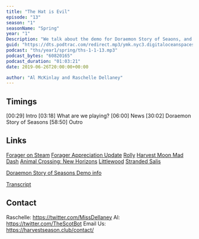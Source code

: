 ```yaml
---
title: "The Hat is Evil"
episode: "13"
season: "1"
seasonName: "Spring"
year: "1"
Description: "We talk about the demo for Doraemon Story of Seaons, and initial thoughts on the game."
guid: "https://dts.podtrac.com/redirect.mp3/ymk.nyc3.digitaloceanspaces.com/ths-1-1-13.mp3"
podcast: "ths/year1/spring/ths-1-1-13.mp3"
podcast_bytes: "60820165"
podcast_duration: "01:03:21"
date: 2019-06-26T20:00:00+00:00

author: "Al McKinlay and Raschelle Dellaney"
---
```


## Timings

[00:29] Intro
[03:18] What are we playing?
[06:00] News
[30:02] Doraemon Story of Seasons
[58:50] Outro

## Links

[Forager on Steam](https://store.steampowered.com/app/751780/Forager/)
[Forager Appreciation Update](https://steamcommunity.com/games/751780/announcements/detail/1603758697945235939)
[Rolly](https://www.lexaloffle.com/bbs/?tid=31526)
[Harvest Moon Mad Dash](https://www.theverge.com/2019/6/16/18663330/harvest-moon-mad-dash-e3-2019-natsume)
[Animal Crossing: New Horizons](https://www.nintendo.co.uk/Games/Nintendo-Switch/Animal-Crossing-New-Horizons-1438623.html)
[Littlewood](https://store.steampowered.com/app/894940/Littlewood/)
[Stranded Salis](https://store.steampowered.com/app/943260/Stranded_Sails__Explorers_of_the_Cursed_Islands/)

[Doraemon Story of Seasons Demo info](https://fogu.com/hm/index.php?s=news&p=updates&t=1558744019)

[Transcript](https://docs.google.com/document/d/1G5o9O4mmIApfCi2Iamveq3YMoneyoILoKK3_87BOCEw/edit?usp=sharing)

## Contact

Raschelle: https://twitter.com/MissDellaney
Al: https://twitter.com/TheScotBot
Email Us: https://harvestseason.club/contact/
